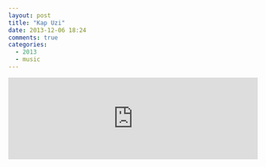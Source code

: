 ```yaml
---
layout: post
title: "Kap Uzi"
date: 2013-12-06 18:24
comments: true
categories:
  - 2013
  - music
---
```

<iframe width="100%" height="166" scrolling="no" frameborder="no"
src="https://w.soundcloud.com/player/?url=https%3A//api.soundcloud.com/tracks/123332044&amp;color=ff6600&amp;auto_play=false&amp;show_artwork=true"></iframe>
